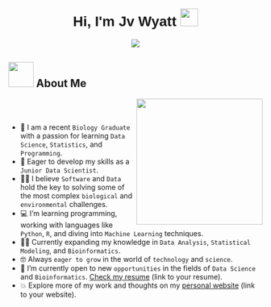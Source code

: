 <h1 align="center" style="font-family: Arial;">
  Hi, I'm Jv Wyatt <img src="https://media.giphy.com/media/hvRJCLFzcasrR4ia7z/giphy.gif" width="35">
</h1>
<p align="center">
  <a href="https://github.com/tu-usuario">
    <img src="https://readme-typing-svg.herokuapp.com?font=Arial&color=%23C8BE25&size=25&center=true&vCenter=true&width=600&height=100&lines=The+Science+inspires+me+.+.+.;The+Code+drives+me+.+.+.;The+Data+fuels+my+passion+.+.+.;Biologist+at+heart,+programmer+in+the+making.;">
  </a>
</p>

## <picture><img src="https://github.com/JvWyatt/JvWyatt/blob/main/Images/about_me.gif?raw=true" width="50px"></picture> About Me

<picture><img align="right" src="https://github.com/JvWyatt/JvWyatt/blob/main/Images/Right_Side.gif?raw=true" width="250px"></picture>

<br><br>

- :school: I am a recent `Biology Graduate` with a passion for learning `Data Science`, `Statistics`, and `Programming`.
- :rocket: Eager to develop my skills as a `Junior Data Scientist`.
- :technologist: I believe `Software` and `Data` hold the key to solving some of the most complex `biological` and `environmental` challenges.
- :computer: I’m learning programming, working with languages like `Python`, `R`, and diving into `Machine Learning` techniques.
- :student: Currently expanding my knowledge in `Data Analysis`, `Statistical Modeling`, and `Bioinformatics`.
- :nerd_face: Always `eager to grow` in the world of `technology` and `science`.
- :thinking: I’m currently open to new `opportunities` in the fields of `Data Science` and `Bioinformatics`. [Check my resume](#) (link to your resume).
- :boom: Explore more of my work and thoughts on my [personal website](#) (link to your website).

<br>


